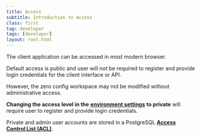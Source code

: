 ```yaml
---
title: Access
subtitle: Introduction to Access
class: first
tag: developer
tags: [developer]
layout: root.html 
---
```


The client application can be accessed in most modern browser.

Default access is public and user will _not_ be required to register and provide login credentials for the client interface or API.

However, the zero config workspace may not be modified without administrative access.

**Changing the access level in the** [**environment settings**](../../environment_settings/access-control/) **to private** will require user to register and provide login credentials.

Private and admin user accounts are stored in a PostgreSQL [**Access Control List \(ACL\)**](../acl).